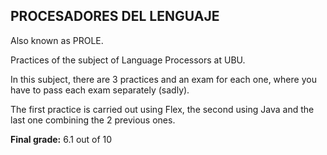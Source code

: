 <h2>PROCESADORES DEL LENGUAJE</h2>

<p>Also known as PROLE.</p>

<p>Practices of the subject of Language Processors at UBU.</p>

<p>In this subject, there are 3 practices and an exam for each one, where you have to pass each exam separately (sadly).</p>
<p>The first practice is carried out using Flex, the second using Java and the last one combining the 2 previous ones.</p>

<p><strong>Final grade:</strong> 6.1 out of 10</p>
